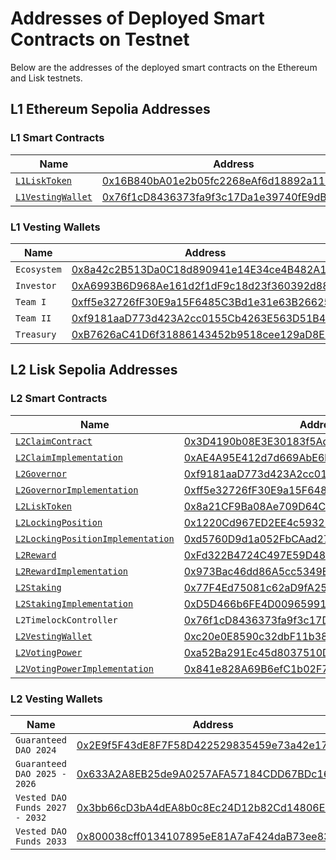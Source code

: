 # Addresses of Deployed Smart Contracts on Testnet

Below are the addresses of the deployed smart contracts on the Ethereum and Lisk testnets.

## L1 Ethereum Sepolia Addresses

### L1 Smart Contracts

| Name                                                     | Address                                                                                                                             |
| -------------------------------------------------------- | ----------------------------------------------------------------------------------------------------------------------------------- |
| [`L1LiskToken`](../../../src/L1/L1LiskToken.sol)         | [0x16B840bA01e2b05fc2268eAf6d18892a11EC29D6](https://eth-sepolia.blockscout.com/address/0x16B840bA01e2b05fc2268eAf6d18892a11EC29D6) |
| [`L1VestingWallet`](../../../src/L1/L1VestingWallet.sol) | [0x76f1cD8436373fa9f3c17Da1e39740fE9dB9a04B](https://eth-sepolia.blockscout.com/address/0x76f1cD8436373fa9f3c17Da1e39740fE9dB9a04B) |

### L1 Vesting Wallets

| Name        | Address                                                                                                                             |
| ----------- | ----------------------------------------------------------------------------------------------------------------------------------- |
| `Ecosystem` | [0x8a42c2B513Da0C18d890941e14E34ce4B482A10E](https://eth-sepolia.blockscout.com/address/0x8a42c2B513Da0C18d890941e14E34ce4B482A10E) |
| `Investor`  | [0xA6993B6D968Ae161d2f1dF9c18d23f360392d88B](https://eth-sepolia.blockscout.com/address/0xA6993B6D968Ae161d2f1dF9c18d23f360392d88B) |
| `Team I`    | [0xff5e32726fF30E9a15F6485C3Bd1e31e63B26625](https://eth-sepolia.blockscout.com/address/0xff5e32726fF30E9a15F6485C3Bd1e31e63B26625) |
| `Team II`   | [0xf9181aaD773d423A2cc0155Cb4263E563D51B467](https://eth-sepolia.blockscout.com/address/0xf9181aaD773d423A2cc0155Cb4263E563D51B467) |
| `Treasury`  | [0xB7626aC41D6f31886143452b9518cee129aD8E26](https://eth-sepolia.blockscout.com/address/0xB7626aC41D6f31886143452b9518cee129aD8E26) |


## L2 Lisk Sepolia Addresses

### L2 Smart Contracts

| Name                                                                       | Address                                                                                                                              |
| -------------------------------------------------------------------------- | ------------------------------------------------------------------------------------------------------------------------------------ |
| [`L2ClaimContract`](../../../src/L2/L2Claim.sol)                           | [0x3D4190b08E3E30183f5AdE3A116f2534Ee3a4f94](https://sepolia-blockscout.lisk.com/address/0x3D4190b08E3E30183f5AdE3A116f2534Ee3a4f94) |
| [`L2ClaimImplementation`](../../../src/L2/L2Claim.sol)                     | [0xAE4A95E412d7d669AbE6bB23031Ae0250B832710](https://sepolia-blockscout.lisk.com/address/0xAE4A95E412d7d669AbE6bB23031Ae0250B832710) |
| [`L2Governor`](../../../src/L2/L2Governor.sol)                             | [0xf9181aaD773d423A2cc0155Cb4263E563D51B467](https://sepolia-blockscout.lisk.com/address/0xf9181aaD773d423A2cc0155Cb4263E563D51B467) |
| [`L2GovernorImplementation`](../../../src/L2/L2Governor.sol)               | [0xff5e32726fF30E9a15F6485C3Bd1e31e63B26625](https://sepolia-blockscout.lisk.com/address/0xff5e32726fF30E9a15F6485C3Bd1e31e63B26625) |
| [`L2LiskToken`](../../../src/L2/L2LiskToken.sol)                           | [0x8a21CF9Ba08Ae709D64Cb25AfAA951183EC9FF6D](https://sepolia-blockscout.lisk.com/address/0x8a21CF9Ba08Ae709D64Cb25AfAA951183EC9FF6D) |
| [`L2LockingPosition`](../../../src/L2/L2LockingPosition.sol)               | [0x1220Cd967ED2EE4c593211EabCb2E3b1dC8E4930](https://sepolia-blockscout.lisk.com/address/0x1220Cd967ED2EE4c593211EabCb2E3b1dC8E4930) |
| [`L2LockingPositionImplementation`](../../../src/L2/L2LockingPosition.sol) | [0xd5760D9d1a052FbCAad275637e8FC42B73063Fd4](https://sepolia-blockscout.lisk.com/address/0xd5760D9d1a052FbCAad275637e8FC42B73063Fd4) |
| [`L2Reward`](../../../src/L2/L2Reward.sol)                                 | [0xFd322B4724C497E59D48fff8f79c16b4D48837f5](https://sepolia-blockscout.lisk.com/address/0xFd322B4724C497E59D48fff8f79c16b4D48837f5) |
| [`L2RewardImplementation`](../../../src/L2/L2Reward.sol)                   | [0x973Bac46dd86A5cc5349E8d4A153AC5A20cdC296](https://sepolia-blockscout.lisk.com/address/0x973Bac46dd86A5cc5349E8d4A153AC5A20cdC296) |
| [`L2Staking`](../../../src/L2/L2Staking.sol)                               | [0x77F4Ed75081c62aD9fA254b0E088A4660AacF68D](https://sepolia-blockscout.lisk.com/address/0x77F4Ed75081c62aD9fA254b0E088A4660AacF68D) |
| [`L2StakingImplementation`](../../../src/L2/L2Staking.sol)                 | [0xD5D466b6FE4D00965991781845A1817975B40d91](https://sepolia-blockscout.lisk.com/address/0xD5D466b6FE4D00965991781845A1817975B40d91) |
| `L2TimelockController`                                                     | [0x76f1cD8436373fa9f3c17Da1e39740fE9dB9a04B](https://sepolia-blockscout.lisk.com/address/0x76f1cD8436373fa9f3c17Da1e39740fE9dB9a04B) |
| [`L2VestingWallet`](../../../src/L2/L2VestingWallet.sol)                   | [0xc20e0E8590c32dbF11b38C8c0580395243Ebd533](https://sepolia-blockscout.lisk.com/address/0xc20e0E8590c32dbF11b38C8c0580395243Ebd533) |
| [`L2VotingPower`](../../../src/L2/L2VotingPower.sol)                       | [0xa52Ba291Ec45d8037510D5Da857f59abfA3DC0C5](https://sepolia-blockscout.lisk.com/address/0xa52Ba291Ec45d8037510D5Da857f59abfA3DC0C5) |
| [`L2VotingPowerImplementation`](../../../src/L2/L2VotingPower.sol)         | [0x841e828A69B6efC1b02F7C317F59291A39583a64](https://sepolia-blockscout.lisk.com/address/0x841e828A69B6efC1b02F7C317F59291A39583a64) |

### L2 Vesting Wallets

| Name                           | Address                                                                                                                              |
| ------------------------------ | ------------------------------------------------------------------------------------------------------------------------------------ |
| `Guaranteed DAO 2024`          | [0x2E9f5F43dE8F7F58D422529835459e73a42e17d0](https://sepolia-blockscout.lisk.com/address/0x2E9f5F43dE8F7F58D422529835459e73a42e17d0) |
| `Guaranteed DAO 2025 - 2026`   | [0x633A2A8EB25de9A0257AFA57184CDD67BDc16390](https://sepolia-blockscout.lisk.com/address/0x633A2A8EB25de9A0257AFA57184CDD67BDc16390) |
| `Vested DAO Funds 2027 - 2032` | [0x3bb66cD3bA4dEA8b0c8Ec24D12b82Cd14806E24C](https://sepolia-blockscout.lisk.com/address/0x3bb66cD3bA4dEA8b0c8Ec24D12b82Cd14806E24C) |
| `Vested DAO Funds 2033`        | [0x800038cff0134107895eE81A7aF424daB73ee83f](https://sepolia-blockscout.lisk.com/address/0x800038cff0134107895eE81A7aF424daB73ee83f) |
